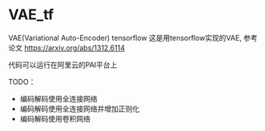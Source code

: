 # VAE_tf
VAE(Variational Auto-Encoder) tensorflow
这是用tensorflow实现的VAE, 参考论文 https://arxiv.org/abs/1312.6114

代码可以运行在阿里云的PAI平台上

TODO：
- 编码解码使用全连接网络
- 编码解码使用全连接网络并增加正则化
- 编码解码使用卷积网络
